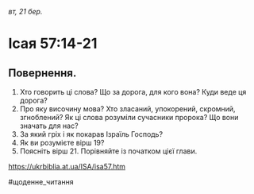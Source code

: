 
_вт, 21 бер._

# Ісая 57:14-21

## Повернення.
1. Хто говорить ці слова? Що за дорога, для кого вона? Куди веде ця дорога?
2. Про яку височину мова? Хто зласаний, упокорений, скромний, згноблений? Як ці слова розуміли сучасники пророка? Що вони значать для нас?
3. За який гріх і як покарав Ізраїль Господь?
4. Як ви розумієте вірш 19?
5. Поясніть вірш 21. Порівняйте із початком цієї глави.

https://ukrbiblia.at.ua/ISA/isa57.htm 

#щоденне_читання
